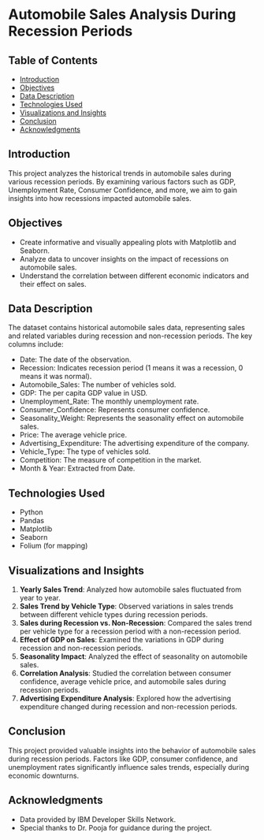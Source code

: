 # Automobile Sales Analysis During Recession Periods

## Table of Contents

- [Introduction](#introduction)
- [Objectives](#objectives)
- [Data Description](#data-description)
- [Technologies Used](#technologies-used)
- [Visualizations and Insights](#visualizations-and-insights)
- [Conclusion](#conclusion)
- [Acknowledgments](#acknowledgments)

## Introduction

This project analyzes the historical trends in automobile sales during various recession periods. By examining various factors such as GDP, Unemployment Rate, Consumer Confidence, and more, we aim to gain insights into how recessions impacted automobile sales.

## Objectives

- Create informative and visually appealing plots with Matplotlib and Seaborn.
- Analyze data to uncover insights on the impact of recessions on automobile sales.
- Understand the correlation between different economic indicators and their effect on sales.

## Data Description

The dataset contains historical automobile sales data, representing sales and related variables during recession and non-recession periods. The key columns include:

- Date: The date of the observation.
- Recession: Indicates recession period (1 means it was a recession, 0 means it was normal).
- Automobile_Sales: The number of vehicles sold.
- GDP: The per capita GDP value in USD.
- Unemployment_Rate: The monthly unemployment rate.
- Consumer_Confidence: Represents consumer confidence.
- Seasonality_Weight: Represents the seasonality effect on automobile sales.
- Price: The average vehicle price.
- Advertising_Expenditure: The advertising expenditure of the company.
- Vehicle_Type: The type of vehicles sold.
- Competition: The measure of competition in the market.
- Month & Year: Extracted from Date.

## Technologies Used

- Python
- Pandas
- Matplotlib
- Seaborn
- Folium (for mapping)

## Visualizations and Insights

1. **Yearly Sales Trend**: Analyzed how automobile sales fluctuated from year to year.
2. **Sales Trend by Vehicle Type**: Observed variations in sales trends between different vehicle types during recession periods.
3. **Sales during Recession vs. Non-Recession**: Compared the sales trend per vehicle type for a recession period with a non-recession period.
4. **Effect of GDP on Sales**: Examined the variations in GDP during recession and non-recession periods.
5. **Seasonality Impact**: Analyzed the effect of seasonality on automobile sales.
6. **Correlation Analysis**: Studied the correlation between consumer confidence, average vehicle price, and automobile sales during recession periods.
7. **Advertising Expenditure Analysis**: Explored how the advertising expenditure changed during recession and non-recession periods.

## Conclusion

This project provided valuable insights into the behavior of automobile sales during recession periods. Factors like GDP, consumer confidence, and unemployment rates significantly influence sales trends, especially during economic downturns.

## Acknowledgments

- Data provided by IBM Developer Skills Network.
- Special thanks to Dr. Pooja for guidance during the project.
